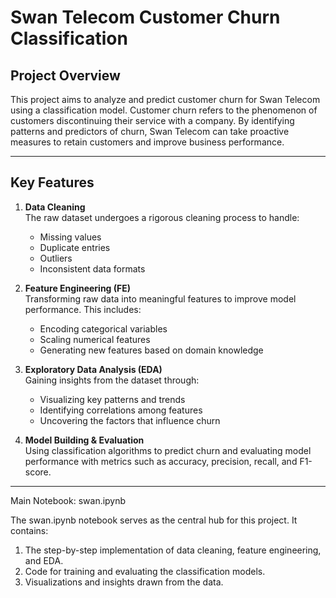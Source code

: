 # Swan Telecom Customer Churn Classification

## Project Overview

This project aims to analyze and predict customer churn for Swan Telecom using a classification model. Customer churn refers to the phenomenon of customers discontinuing their service with a company. By identifying patterns and predictors of churn, Swan Telecom can take proactive measures to retain customers and improve business performance.

---

## Key Features

1. **Data Cleaning**  
   The raw dataset undergoes a rigorous cleaning process to handle:  
   - Missing values  
   - Duplicate entries  
   - Outliers  
   - Inconsistent data formats  

2. **Feature Engineering (FE)**  
   Transforming raw data into meaningful features to improve model performance. This includes:  
   - Encoding categorical variables  
   - Scaling numerical features  
   - Generating new features based on domain knowledge  

3. **Exploratory Data Analysis (EDA)**  
   Gaining insights from the dataset through:  
   - Visualizing key patterns and trends  
   - Identifying correlations among features  
   - Uncovering the factors that influence churn  

4. **Model Building & Evaluation**  
   Using classification algorithms to predict churn and evaluating model performance with metrics such as accuracy, precision, recall, and F1-score.  

---

Main Notebook: swan.ipynb

The swan.ipynb notebook serves as the central hub for this project. It contains:

 1.	The step-by-step implementation of data cleaning, feature engineering, and EDA.	
 2.	Code for training and evaluating the classification models.	
 3.	Visualizations and insights drawn from the data.
